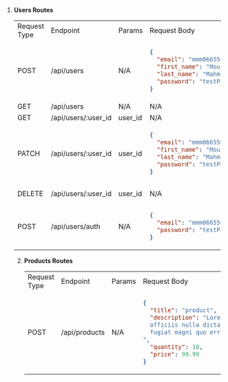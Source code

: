 <!-- ## API endpoints -->

1. **Users Routes**
   <!-- Table Header -->
   <table>
   <tr> 
   <td>Request Type</td>
   <td>Endpoint</td>
   <td>Params</td>
   <td>Request Body</td>
   <td>Description</td>
   <td>token*</td>
   </tr>

<!-- Create New User Row -->
<tr>
<td>POST</td>
<td>/api/users</td>
<td>N/A</td>
<td>

```json
{
  "email": "mmm066550@gmail.com",
  "first_name": "Moustapha",
  "last_name": "Mahmoud",
  "password": "testPassword123"
}
```

</td>
<td>Create A New User</td>
<td>❌</td>
</tr>

<!-- Get All Users Row -->
<tr>
<td>GET</td>
<td>/api/users</td>
<td>N/A</td>
<td>N/A</td>
<td>Get All Users</td>
<td>✅</td>
</tr>

<!-- Get Specific User By ID Row -->
<tr>
<td>GET</td>
<td>/api/users/:user_id</td>
<td>user_id</td>
<td>N/A</td>
<td>Get User By ID</td>
<td>✅</td>
</tr>

<!-- Update User Row -->
<tr>
<td>PATCH</td>
<td>/api/users/:user_id</td>
<td>user_id</td>
<td>

```json
{
  "email": "mmm066550@gmail.com",
  "first_name": "Moustapha",
  "last_name": "Mahmoud",
  "password": "testPassword123"
}
```

</td>
<td>Update User Information</td>
<td>✅</td>
</tr>

<!-- Delete User Row -->
<tr>
<td>DELETE</td>
<td>/api/users/:user_id</td>
<td>user_id</td>
<td>N/A</td>
<td>Delete User From DB</td>
<td>✅</td>
</tr>

<!-- Auth Row -->
<tr>
<td>POST</td>
<td>/api/users/auth</td>
<td>N/A</td>
<td>

```json
{
  "email": "mmm066550@gmail.com",
  "password": "testPassword123"
}
```

</td>
<td>Login/Authenticate User</td>
<td>❌</td>
</tr>
</table>

2. **Products Routes**
   <!-- Table Header -->
   <table>
   <tr> 
   <td>Request Type</td>
   <td>Endpoint</td>
   <td>Params</td>
   <td>Request Body</td>
   <td>Description</td>
   <td>token*</td>
   </tr>

<!-- Create New Product Row -->
<tr>
<td>POST</td>
<td>/api/products</td>
<td>N/A</td>
<td>

```json
{
  "title": "product",
  "description": "Lorem ipsum dolor sit amet consectetur adipisicing elit. Praesentium, assumenda error? Illum,
  officiis nulla dicta, delectus non repellendus voluptatibus facere enim a veniam ut perferendis
  fugiat magni quo error magnam?
",
  "quantity": 10,
  "price": 99.99
}
```

</td>
<td>Create A New Product</td>
<td>✅</td>
</tr>

</table>

<!-- ## Data Shapes

1. **Users Table**

```sql
CREATE TABLE IF NOT EXISTS "users"(
    id SERIAL PRIMARY KEY,
    email VARCHAR(128) UNIQUE,
    first_name VARCHAR(128) NOT NULL,
    last_name VARCHAR(128) NOT NULL,
    password TEXT NOT NULL,
    created_at TIMESTAMP WITH TIME ZONE DEFAULT CURRENT_TIMESTAMP
);
```

2. **Products Table**

```sql
CREATE TABLE IF NOT EXISTS "products"(
    id SERIAL PRIMARY KEY,
    title VARCHAR(128) NOT NULL,
    description TEXT,
    quantity INTEGER NOT NULL,
    price NUMERIC(11, 2) NOT NULL,
    added_at TIMESTAMP WITH TIME ZONE DEFAULT CURRENT_TIMESTAMP
);
```

3. **Orders Table**

```sql
CREATE TABLE IF NOT EXISTS "orders"(
    id SERIAL PRIMARY KEY,
    user_id BIGINT REFERENCES users(id) NOT NULL,
    status VARCHAR(128),
    ordered_at TIMESTAMP WITH TIME ZONE DEFAULT CURRENT_TIMESTAMP
);
```

4. **Order_Products Table**

```sql
CREATE TABLE IF NOT EXISTS "order_products"(
    id SERIAL PRIMARY KEY,
    order_id BIGINT REFERENCES orders(id) NOT NULL,
    product_id BIGINT REFERENCES products(id) NOT NULL,
    quantity INTEGER NOT NULL
);
``` -->
